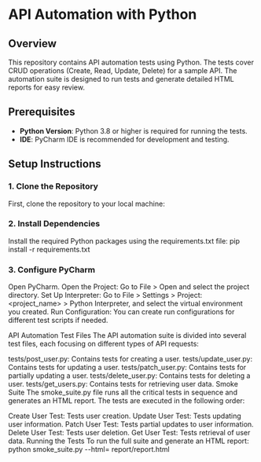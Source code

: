 # API Automation with Python

## Overview

This repository contains API automation tests using Python. The tests cover CRUD operations (Create, Read, Update, Delete) for a sample API. The automation suite is designed to run tests and generate detailed HTML reports for easy review.

## Prerequisites

- **Python Version**: Python 3.8 or higher is required for running the tests.
- **IDE**: PyCharm IDE is recommended for development and testing.

## Setup Instructions

### 1. Clone the Repository

First, clone the repository to your local machine:

### 2. Install Dependencies

Install the required Python packages using the requirements.txt file:
pip install -r requirements.txt

### 3. Configure PyCharm
Open PyCharm.
Open the Project: Go to File > Open and select the project directory.
Set Up Interpreter: Go to File > Settings > Project: <project_name> > Python Interpreter, and select the virtual environment you created.
Run Configuration: You can create run configurations for different test scripts if needed.

API Automation
Test Files
The API automation suite is divided into several test files, each focusing on different types of API requests:

tests/post_user.py: Contains tests for creating a user.
tests/update_user.py: Contains tests for updating a user.
tests/patch_user.py: Contains tests for partially updating a user.
tests/delete_user.py: Contains tests for deleting a user.
tests/get_users.py: Contains tests for retrieving user data.
Smoke Suite
The smoke_suite.py file runs all the critical tests in sequence and generates an HTML report. The tests are executed in the following order:

Create User Test: Tests user creation.
Update User Test: Tests updating user information.
Patch User Test: Tests partial updates to user information.
Delete User Test: Tests user deletion.
Get User Test: Tests retrieval of user data.
Running the Tests
To run the full suite and generate an HTML report:
python smoke_suite.py --html= report/report.html
